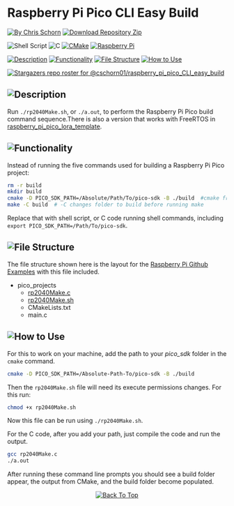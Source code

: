 # Raspberry Pi Pico CLI Easy Build

[![By Chris Schorn](https://img.shields.io/badge/Author-Chris_Schorn-FFFFFF?style=for-the-badge)](https://github.com/cschorn01)
[![Download Repository Zip](https://img.shields.io/badge/Download_Repository_Zip-FFFFFF?style=for-the-badge)]([https://github.com/new?template_name=Lora_Pico_Driver&template_owner=cschorn01](https://github.com/cschorn01/raspberry_pi_pico_CLI_easy_build/archive/refs/heads/main.zip))

![Shell Script](https://img.shields.io/badge/shell_script-%23121011.svg?style=for-the-badge&logo=gnu-bash&logoColor=white)
![C](https://img.shields.io/badge/c-%2300599C.svg?style=for-the-badge&logo=c&logoColor=white)
[![CMake](https://img.shields.io/badge/CMake-%23008FBA.svg?style=for-the-badge&logo=cmake&logoColor=white)](https://cmake.org/)
[![Raspberry Pi](https://img.shields.io/badge/-RaspberryPi-C51A4A?style=for-the-badge&logo=Raspberry-Pi)](https://www.raspberrypi.com/products/raspberry-pi-pico/)
<!-- [![MIT License](https://img.shields.io/badge/License-MIT-A31B34?style=for-the-badge)](https://mit-license.org/) -->
<!-- [![Semtech LoRa](https://img.shields.io/badge/LoRa-1CAEED?style=for-the-badge)](https://www.semtech.com/lora)
[![FreeRTOS](https://img.shields.io/badge/FreeRTOS-5CBA5B?style=for-the-badge)](https://www.freertos.org/) -->

[![Description](https://img.shields.io/badge/Description-FFFFFF?style=for-the-badge)](https://github.com/cschorn01/raspberry_pi_pico_CLI_easy_build/tree/main#description)
[![Functionality](https://img.shields.io/badge/Functionality-FFFFFF?style=for-the-badge)](https://github.com/cschorn01/raspberry_pi_pico_CLI_easy_build/tree/main#functionality)
[![File Structure](https://img.shields.io/badge/file_structure-FFFFFF?style=for-the-badge)](https://github.com/cschorn01/raspberry_pi_pico_CLI_easy_build/tree/main#file-structure)
[![How to Use](https://img.shields.io/badge/how_to_use-FFFFFF?style=for-the-badge)](https://github.com/cschorn01/raspberry_pi_pico_CLI_easy_build/tree/main#how-to-use)

[![Stargazers repo roster for @cschorn01/raspberry_pi_pico_CLI_easy_build](https://reporoster.com/stars/cschorn01/raspberry_pi_pico_CLI_easy_build)](https://github.com/cschorn01/raspberry_pi_pico_CLI_easy_build/stargazers)

## ![Description](https://img.shields.io/badge/Description-FFFFFF?style=for-the-badge)
Run `./rp2040Make.sh`, or `./a.out`, to perform the Raspberry Pi Pico build command sequence.There is also a version that works with FreeRTOS in [raspberry_pi_pico_lora_template](https://github.com/cschorn01/raspberry_pi_pico_lora_template/blob/main/README.md).


## ![Functionality](https://img.shields.io/badge/Functionality-FFFFFF?style=for-the-badge)

Instead of running the five commands used for building a Raspberry Pi Pico project:
```bash
rm -r build
mkdir build
cmake -D PICO_SDK_PATH=/Absolute/Path/To/pico-sdk -B ./build  #cmake from project folder into build folder
make -C build  # -C changes folder to build before running make
```
Replace that with shell script, or C code running shell commands, including `export PICO_SDK_PATH=/Path/To/pico-sdk`.

## ![File Structure](https://img.shields.io/badge/file_structure-FFFFFF?style=for-the-badge)

The file structure shown here is the layout for the [Raspberry Pi Github Examples](https://github.com/raspberrypi/pico-examples/tree/master) with this file included.

- pico_projects
    - [rp2040Make.c](https://github.com/cschorn01/raspberry_pi_pico_CLI_easy_build/blob/main/rp2040Make.c)
    - [rp2040Make.sh](https://github.com/cschorn01/raspberry_pi_pico_CLI_easy_build/blob/main/rp2040Make.sh)
    - CMakeLists.txt
    - main.c

## ![How to Use](https://img.shields.io/badge/how_to_use-FFFFFF?style=for-the-badge)

For this to work on your machine, add the path to your *pico_sdk* folder in the `cmake` command.

```bash
cmake -D PICO_SDK_PATH=/Absolute-Path-To/pico-sdk -B ./build
```

Then the `rp2040Make.sh` file will need its execute permissions changes. For this run:

```bash
chmod +x rp2040Make.sh
```
Now this file can be run using `./rp2040Make.sh`.

For the C code, after you add your path, just compile the code and run the output.

```bash
gcc rp2040Make.c
./a.out
```

After running these command line prompts you should see a build folder appear, the output from CMake, and the build folder become populated.
  
<div align="center" dir="auto">
  <a href="https://github.com/cschorn01/raspberry_pi_pico_CLI_easy_build">
    <img src="https://img.shields.io/badge/Back_To_Top-FFFFFF?style=for-the-badge" alt="Back To Top">
  </a>
</div>
